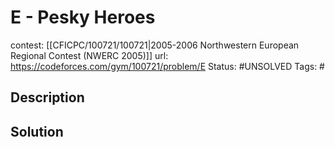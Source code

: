 # E - Pesky Heroes

contest: [[CFICPC/100721/100721|2005-2006 Northwestern European Regional Contest (NWERC 2005)]]
url: https://codeforces.com/gym/100721/problem/E
Status: #UNSOLVED
Tags: #

## Description

## Solution


